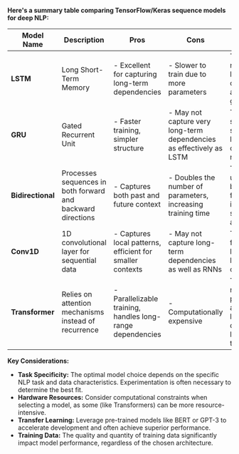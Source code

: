 **Here's a summary table comparing TensorFlow/Keras sequence models for deep NLP:**





| Model Name        | Description                                                 | Pros                                                       | Cons                                                         | When to Use                                                  |
| ----------------- | ----------------------------------------------------------- | ---------------------------------------------------------- | ------------------------------------------------------------ | ------------------------------------------------------------ |
| **LSTM**          | Long Short-Term Memory                                      | - Excellent for capturing long-term dependencies           | - Slower to train due to more parameters                     | Tasks requiring long-term context, such as text generation   |
| **GRU**           | Gated Recurrent Unit                                        | - Faster training, simpler structure                       | - May not capture very long-term dependencies as effectively as LSTM | Tasks with shorter sequences or limited computational resources |
| **Bidirectional** | Processes sequences in both forward and backward directions | - Captures both past and future context                    | - Doubles the number of parameters, increasing training time | Tasks where understanding both past and future context is crucial, like sentiment analysis |
| **Conv1D**        | 1D convolutional layer for sequential data                  | - Captures local patterns, efficient for smaller contexts  | - May not capture long-term dependencies as well as RNNs     | Tasks focusing on local patterns, like text classification   |
| **Transformer**   | Relies on attention mechanisms instead of recurrence        | - Parallelizable training, handles long-range dependencies | - Computationally expensive                                  | Tasks requiring high performance and modeling long-range dependencies, like machine translation |





**Key Considerations:**



- **Task Specificity:** The optimal model choice depends on the specific NLP task and data characteristics. Experimentation is often necessary to determine the best fit.
- **Hardware Resources:** Consider computational constraints when selecting a model, as some (like Transformers) can be more resource-intensive.
- **Transfer Learning:** Leverage pre-trained models like BERT or GPT-3 to accelerate development and often achieve superior performance.
- **Training Data:** The quality and quantity of training data significantly impact model performance, regardless of the chosen architecture.